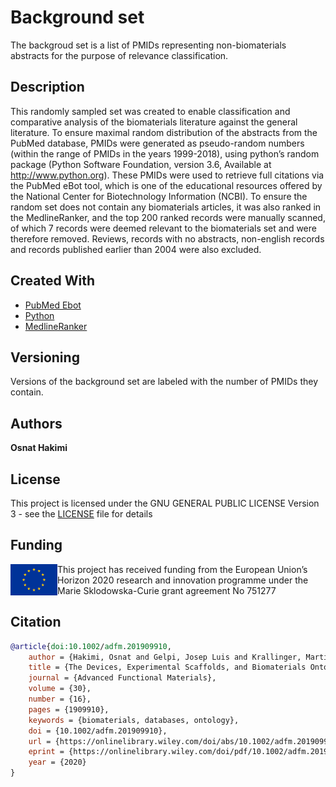 # Background set

The backgroud set is a list of PMIDs representing non-biomaterials abstracts for the purpose of relevance classification. 

## Description 

This randomly sampled set was created to enable classification and comparative analysis of the biomaterials literature against the general literature. To ensure maximal random distribution of the abstracts from the PubMed database, PMIDs were generated as pseudo-random numbers (within the range of PMIDs in the years 1999-2018), using python’s random package (Python Software Foundation, version 3.6, Available at http://www.python.org). These PMIDs were used to retrieve full citations via the PubMed eBot tool, which is one of the educational resources offered by the National Center for Biotechnology Information (NCBI). To ensure the random set does not contain any biomaterials articles, it was also ranked in the MedlineRanker, and the top 200 ranked records were manually scanned, of which 7 records were deemed relevant to the biomaterials set and were therefore removed. Reviews, records with no abstracts, non-english records and records published earlier than 2004 were also excluded.


## Created With

* [PubMed Ebot](https://www.ncbi.nlm.nih.gov/Class/PowerTools/eutils/ebot/ebot.cgi) 
* [Python](http://www.python.org)
* [MedlineRanker](http://cbdm-01.zdv.uni-mainz.de/~jfontain/cms/?page_id=4)

## Versioning

Versions of the background set are labeled with the number of PMIDs they contain. 

## Authors

**Osnat Hakimi**

## License

This project is licensed under the GNU GENERAL PUBLIC LICENSE Version 3 - see the [LICENSE](LICENSE) file for details

## Funding

<img align="left" width="75" height="50" src="eu_emblem.png"> This project has received funding from the European Union’s Horizon 2020 research and innovation programme under the Marie Sklodowska-Curie grant agreement No 751277

## Citation

``` BibTeX
@article{doi:10.1002/adfm.201909910,
	author = {Hakimi, Osnat and Gelpi, Josep Luis and Krallinger, Martin and Curi, Fabio and Repchevsky, Dmitry and Ginebra, Maria-Pau},
	title = {The Devices, Experimental Scaffolds, and Biomaterials Ontology (DEB): A Tool for Mapping, Annotation, and Analysis of Biomaterials Data},
	journal = {Advanced Functional Materials},
	volume = {30},
	number = {16},
	pages = {1909910},
	keywords = {biomaterials, databases, ontology},
	doi = {10.1002/adfm.201909910},
	url = {https://onlinelibrary.wiley.com/doi/abs/10.1002/adfm.201909910},
	eprint = {https://onlinelibrary.wiley.com/doi/pdf/10.1002/adfm.201909910},
	year = {2020}
}
```
